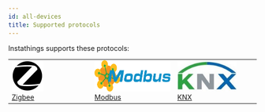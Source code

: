 ```yaml
---
id: all-devices
title: Supported protocols
---
```


Instathings supports these protocols:

<style type="text/css">
.main-content-protocols table {
  table-layout: fixed;
  display: table !important;
}
.main-content-protocols table tr {
  width: 33%;
}

</style>

<div class="main-content-protocols">
  <table>
    <tbody>
      <tr>
        <td>
          <div class="text-center">
            <a href="./zigbee-devices.html">
              <img class="mb-8" height="64" src="/docs/assets/all-devices/open-zigbee.png"/><br/>
            Zigbee</a>   
          </div>
        </td>
        <td>
          <div class="text-center">
            <a href="./modbus-devices.html">
              <img class="mb-8"  height="64" src="/docs/assets/all-devices/modbus_logo.png"></img><br/>
              Modbus</a>   
          </div>
        </td>
        <td>
          <div class="text-center">
            <a href="./zigbee-devices.html">
              <img class="mb-8"  height="64" src="/docs/assets/all-devices/KNX.jpg"></img><br/>
              KNX
            </a>   
            </div>
        </td>
      </tr>
    </tbody>
  </table>
</div>


